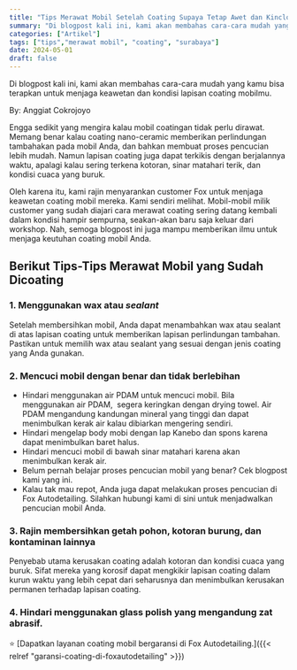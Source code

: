 ```yaml
---
title: "Tips Merawat Mobil Setelah Coating Supaya Tetap Awet dan Kinclong - Fox Autodetailing"
summary: "Di blogpost kali ini, kami akan membahas cara-cara mudah yang kamu bisa terapkan untuk menjaga keawetan dan kondisi lapisan coating mobilmu."
categories: ["Artikel"]
tags: ["tips","merawat mobil", "coating", "surabaya"]
date: 2024-05-01
draft: false
---
```


Di blogpost kali ini, kami akan membahas cara-cara mudah yang kamu bisa terapkan untuk menjaga keawetan dan kondisi lapisan coating mobilmu.

By: Anggiat Cokrojoyo 

Engga sedikit yang mengira kalau mobil coatingan tidak perlu dirawat. Memang benar kalau coating nano-ceramic memberikan perlindungan tambahakan pada mobil Anda, dan bahkan membuat proses pencucian lebih mudah. Namun lapisan coating juga dapat terkikis dengan berjalannya waktu, apalagi kalau sering terkena kotoran, sinar matahari terik, dan kondisi cuaca yang buruk. 

Oleh karena itu, kami rajin menyarankan customer Fox untuk menjaga keawetan coating mobil mereka. Kami sendiri melihat. Mobil-mobil milik customer yang sudah diajari cara merawat coating sering datang kembali dalam kondisi hampir sempurna, seakan-akan baru saja keluar dari workshop. Nah, semoga blogpost ini juga mampu memberikan ilmu untuk menjaga keutuhan coating mobil Anda. 

**Berikut Tips-Tips Merawat Mobil yang Sudah Dicoating** 
---------------------------------------------------------

### **1\. Menggunakan wax atau** **_sealant_**

Setelah membersihkan mobil, Anda dapat menambahkan wax atau sealant di atas lapisan coating untuk memberikan lapisan perlindungan tambahan. Pastikan untuk memilih wax atau sealant yang sesuai dengan jenis coating yang Anda gunakan.

### **2\. Mencuci mobil dengan benar dan tidak berlebihan** 

*   Hindari menggunakan air PDAM untuk mencuci mobil. Bila menggunakan air PDAM,  segera keringkan dengan drying towel. Air PDAM mengandung kandungan mineral yang tinggi dan dapat menimbulkan kerak air kalau dibiarkan mengering sendiri.
*   Hindari mengelap body mobi dengan lap Kanebo dan spons karena dapat menimbulkan baret halus.
*   Hindari mencuci mobil di bawah sinar matahari karena akan menimbulkan kerak air. 
*   Belum pernah belajar proses pencucian mobil yang benar? Cek blogpost kami yang ini. 
*   Kalau tak mau repot, Anda juga dapat melakukan proses pencucian di Fox Autodetailing. Silahkan hubungi kami di sini untuk menjadwalkan pencucian mobil Anda. 

### **3\. Rajin membersihkan getah pohon, kotoran burung, dan kontaminan lainnya**

Penyebab utama kerusakan coating adalah kotoran dan kondisi cuaca yang buruk. Sifat mereka yang korosif dapat mengkikir lapisan coating dalam kurun waktu yang lebih cepat dari seharusnya dan menimbulkan kerusakan permanen terhadap lapisan coating.

### **4\. Hindari menggunakan glass polish yang mengandung zat abrasif.**

⭐ [Dapatkan layanan coating mobil bergaransi di Fox Autodetailing.]({{< relref "garansi-coating-di-foxautodetailing" >}})